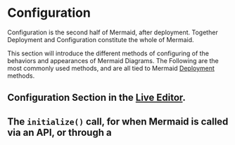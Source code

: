 # Configuration

Configuration is the second half of Mermaid, after deployment. Together Deployment and Configuration constitute the whole of Mermaid. 

This section will introduce the different methods of configuring of the behaviors and appearances of Mermaid Diagrams. 
The Following are the most commonly used methods, and are all tied to Mermaid [Deployment](./n00b-gettingStarted.md) methods. 

## Configuration Section in the [Live Editor](https://mermaid.live/).


## The `initialize()` call, for when Mermaid is called via an API, or through a <script> tag. 


## [Directives](./directives.md),

allows the limited reconfiguration of a diagram just before it is rendered. It can alter the font style, color and other aesthetic aspects of the diagram. you can pass a directive alongside your definition inside `%%{ }%%`, either above or below your diagram definition. 

## Theme Creation:
An application of using Directives to change [Themes](./theming.md). `Theme` is an value within mermaid's configuration that dictates the color scheme for diagrams. 


If you are interested in altering and customizing your Mermaid Diagrams, you will find the methods and values available for [Configuration](./Setup.md) here. It includes themes





